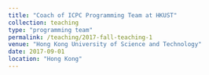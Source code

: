 ```yaml
---
title: "Coach of ICPC Programming Team at HKUST"
collection: teaching
type: "programming team"
permalink: /teaching/2017-fall-teaching-1
venue: "Hong Kong University of Science and Technology"
date: 2017-09-01
location: "Hong Kong"
---
```


